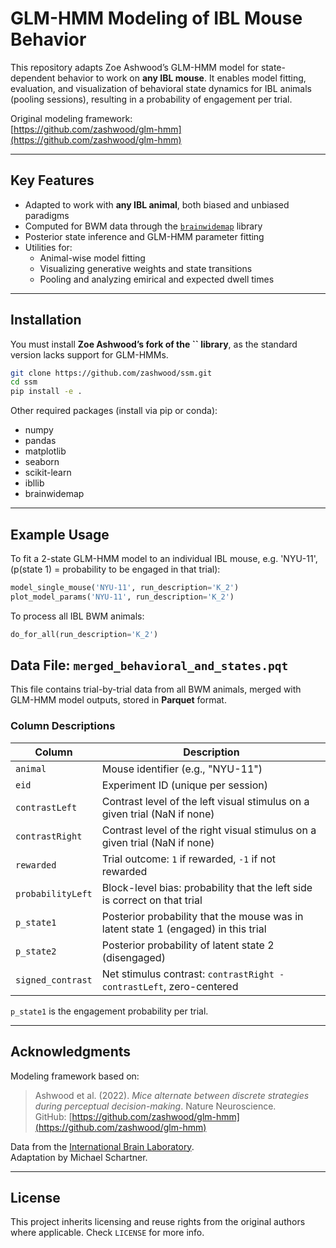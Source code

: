 # GLM-HMM Modeling of IBL Mouse Behavior

This repository adapts Zoe Ashwood’s GLM-HMM model for state-dependent behavior to work on **any IBL mouse**. It enables model fitting, evaluation, and visualization of behavioral state dynamics for IBL animals (pooling sessions), resulting in a probability of engagement per trial.

Original modeling framework:\
[https://github.com/zashwood/glm-hmm](https://github.com/zashwood/glm-hmm)

---

## Key Features

- Adapted to work with **any IBL animal**, both biased and unbiased paradigms
- Computed for BWM data through the [`brainwidemap`](https://github.com/int-brain-lab/brainwidemap) library
- Posterior state inference and GLM-HMM parameter fitting
- Utilities for:
  - Animal-wise model fitting
  - Visualizing generative weights and state transitions
  - Pooling and analyzing emirical and expected dwell times

---

## Installation

You must install **Zoe Ashwood’s fork of the **``** library**, as the standard version lacks support for GLM-HMMs.

```bash
git clone https://github.com/zashwood/ssm.git
cd ssm
pip install -e .
```

Other required packages (install via pip or conda):

- numpy
- pandas
- matplotlib
- seaborn
- scikit-learn
- ibllib
- brainwidemap

---

## Example Usage

To fit a 2-state GLM-HMM model to an individual IBL mouse, e.g. 'NYU-11', (p(state 1) = probability to be engaged in that trial):

```python
model_single_mouse('NYU-11', run_description='K_2')
plot_model_params('NYU-11', run_description='K_2')
```

To process all IBL BWM animals:

```python
do_for_all(run_description='K_2')
```

## Data File: `merged_behavioral_and_states.pqt`

This file contains trial-by-trial data from all BWM animals, merged with GLM-HMM model outputs, stored in **Parquet** format.

### Column Descriptions

| Column             | Description                                                                 |
|--------------------|-----------------------------------------------------------------------------|
| `animal`           | Mouse identifier (e.g., "NYU-11")                                           |
| `eid`              | Experiment ID (unique per session)                                          |
| `contrastLeft`     | Contrast level of the left visual stimulus on a given trial (NaN if none)   |
| `contrastRight`    | Contrast level of the right visual stimulus on a given trial (NaN if none)  |
| `rewarded`         | Trial outcome: `1` if rewarded, `-1` if not rewarded                        |
| `probabilityLeft`  | Block-level bias: probability that the left side is correct on that trial   |
| `p_state1`         | Posterior probability that the mouse was in latent state 1 (engaged) in this trial    |
| `p_state2`         | Posterior probability of latent state 2 (disengaged)                                    |
| `signed_contrast`  | Net stimulus contrast: `contrastRight - contrastLeft`, zero-centered        |

`p_state1` is the engagement probability per trial.

---

## Acknowledgments

Modeling framework based on:

> Ashwood et al. (2022). *Mice alternate between discrete strategies during perceptual decision-making*. Nature Neuroscience.\
> GitHub: [https://github.com/zashwood/glm-hmm](https://github.com/zashwood/glm-hmm)

Data from the [International Brain Laboratory](https://www.internationalbrainlab.com/).\
Adaptation by Michael Schartner.

---

## License

This project inherits licensing and reuse rights from the original authors where applicable. Check `LICENSE` for more info.
